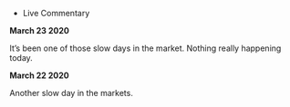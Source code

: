 - Live Commentary

**March 23 2020**

It’s been one of those slow days in the market. Nothing really happening today.

**March 22 2020**

Another slow day in the markets.
